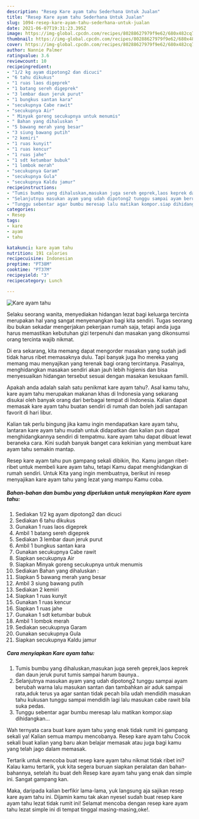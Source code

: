 ```yaml
---
description: "Resep Kare ayam tahu Sederhana Untuk Jualan"
title: "Resep Kare ayam tahu Sederhana Untuk Jualan"
slug: 1094-resep-kare-ayam-tahu-sederhana-untuk-jualan
date: 2021-06-07T19:31:23.395Z
image: https://img-global.cpcdn.com/recipes/80288627979f9e62/680x482cq70/kare-ayam-tahu-foto-resep-utama.jpg
thumbnail: https://img-global.cpcdn.com/recipes/80288627979f9e62/680x482cq70/kare-ayam-tahu-foto-resep-utama.jpg
cover: https://img-global.cpcdn.com/recipes/80288627979f9e62/680x482cq70/kare-ayam-tahu-foto-resep-utama.jpg
author: Nannie Palmer
ratingvalue: 3.6
reviewcount: 10
recipeingredient:
- "1/2 kg ayam dipotong2 dan dicuci"
- "6 tahu dikukus"
- "1 ruas laos digeprek"
- "1 batang sereh digeprek"
- "3 lembar daun jeruk purut"
- "1 bungkus santan kara"
- "secukupnya Cabe rawit"
- "secukupnya Air"
- " Minyak goreng secukupnya untuk menumis"
- " Bahan yang dihaluskan "
- "5 bawang merah yang besar"
- "3 siung bawang putih"
- "2 kemiri"
- "1 ruas kunyit"
- "1 ruas kencur"
- "1 ruas jahe"
- "1 sdt ketumbar bubuk"
- "1 lombok merah"
- "secukupnya Garam"
- "secukupnya Gula"
- "secukupnya Kaldu jamur"
recipeinstructions:
- "Tumis bumbu yang dihaluskan,masukan juga sereh geprek,laos keprek dan daun jeruk purut tumis sampai harum baunya.."
- "Selanjutnya masukan ayam yang udah dipotong2 tunggu sampai ayam berubah warna lalu masukan santan dan tambahkan air aduk sampai rata,aduk terus ya agar santan tidak pecah bila udah mendidih masukan tahu kukusan tunggu sampai mendidih lagi lalu masukan cabe rawit bila suka pedas."
- "Tunggu sebentar agar bumbu meresap lalu matikan kompor.siap dihidangkan..."
categories:
- Resep
tags:
- kare
- ayam
- tahu

katakunci: kare ayam tahu 
nutrition: 191 calories
recipecuisine: Indonesian
preptime: "PT38M"
cooktime: "PT37M"
recipeyield: "3"
recipecategory: Lunch

---
```



![Kare ayam tahu](https://img-global.cpcdn.com/recipes/80288627979f9e62/680x482cq70/kare-ayam-tahu-foto-resep-utama.jpg)

Selaku seorang wanita, menyediakan hidangan lezat bagi keluarga tercinta merupakan hal yang sangat menyenangkan bagi kita sendiri. Tugas seorang ibu bukan sekadar mengerjakan pekerjaan rumah saja, tetapi anda juga harus memastikan kebutuhan gizi terpenuhi dan masakan yang dikonsumsi orang tercinta wajib nikmat.

Di era  sekarang, kita memang dapat mengorder masakan yang sudah jadi tidak harus ribet memasaknya dulu. Tapi banyak juga lho mereka yang memang mau menyajikan yang terenak bagi orang tercintanya. Pasalnya, menghidangkan masakan sendiri akan jauh lebih higienis dan bisa menyesuaikan hidangan tersebut sesuai dengan masakan kesukaan famili. 



Apakah anda adalah salah satu penikmat kare ayam tahu?. Asal kamu tahu, kare ayam tahu merupakan makanan khas di Indonesia yang sekarang disukai oleh banyak orang dari berbagai tempat di Indonesia. Kalian dapat memasak kare ayam tahu buatan sendiri di rumah dan boleh jadi santapan favorit di hari libur.

Kalian tak perlu bingung jika kamu ingin mendapatkan kare ayam tahu, lantaran kare ayam tahu mudah untuk didapatkan dan kalian pun dapat menghidangkannya sendiri di tempatmu. kare ayam tahu dapat dibuat lewat beraneka cara. Kini sudah banyak banget cara kekinian yang membuat kare ayam tahu semakin mantap.

Resep kare ayam tahu pun gampang sekali dibikin, lho. Kamu jangan ribet-ribet untuk membeli kare ayam tahu, tetapi Kamu dapat menghidangkan di rumah sendiri. Untuk Kita yang ingin membuatnya, berikut ini resep menyajikan kare ayam tahu yang lezat yang mampu Kamu coba.

<!--inarticleads1-->

##### Bahan-bahan dan bumbu yang diperlukan untuk menyiapkan Kare ayam tahu:

1. Sediakan 1/2 kg ayam dipotong2 dan dicuci
1. Sediakan 6 tahu dikukus
1. Gunakan 1 ruas laos digeprek
1. Ambil 1 batang sereh digeprek
1. Sediakan 3 lembar daun jeruk purut
1. Ambil 1 bungkus santan kara
1. Gunakan secukupnya Cabe rawit
1. Siapkan secukupnya Air
1. Siapkan  Minyak goreng secukupnya untuk menumis
1. Sediakan  Bahan yang dihaluskan :
1. Siapkan 5 bawang merah yang besar
1. Ambil 3 siung bawang putih
1. Sediakan 2 kemiri
1. Siapkan 1 ruas kunyit
1. Gunakan 1 ruas kencur
1. Siapkan 1 ruas jahe
1. Gunakan 1 sdt ketumbar bubuk
1. Ambil 1 lombok merah
1. Sediakan secukupnya Garam
1. Gunakan secukupnya Gula
1. Siapkan secukupnya Kaldu jamur




<!--inarticleads2-->

##### Cara menyiapkan Kare ayam tahu:

1. Tumis bumbu yang dihaluskan,masukan juga sereh geprek,laos keprek dan daun jeruk purut tumis sampai harum baunya..
1. Selanjutnya masukan ayam yang udah dipotong2 tunggu sampai ayam berubah warna lalu masukan santan dan tambahkan air aduk sampai rata,aduk terus ya agar santan tidak pecah bila udah mendidih masukan tahu kukusan tunggu sampai mendidih lagi lalu masukan cabe rawit bila suka pedas.
1. Tunggu sebentar agar bumbu meresap lalu matikan kompor.siap dihidangkan...




Wah ternyata cara buat kare ayam tahu yang enak tidak rumit ini gampang sekali ya! Kalian semua mampu mencobanya. Resep kare ayam tahu Cocok sekali buat kalian yang baru akan belajar memasak atau juga bagi kamu yang telah jago dalam memasak.

Tertarik untuk mencoba buat resep kare ayam tahu nikmat tidak ribet ini? Kalau kamu tertarik, yuk kita segera buruan siapkan peralatan dan bahan-bahannya, setelah itu buat deh Resep kare ayam tahu yang enak dan simple ini. Sangat gampang kan. 

Maka, daripada kalian berfikir lama-lama, yuk langsung aja sajikan resep kare ayam tahu ini. Dijamin kamu tak akan nyesel sudah buat resep kare ayam tahu lezat tidak rumit ini! Selamat mencoba dengan resep kare ayam tahu lezat simple ini di tempat tinggal masing-masing,oke!.

